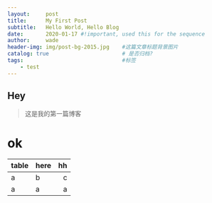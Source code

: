 ```yaml
---
layout:     post   				    
title:      My First Post 			
subtitle:   Hello World, Hello Blog 
date:       2020-01-17 #!important, used this for the sequence
author:     wade
header-img: img/post-bg-2015.jpg 	#这篇文章标题背景图片
catalog: true 						# 是否归档?
tags:								#标签
    - test
---
```


## Hey
>这是我的第一篇博客
# ok
table | here |hh
--|--|--:
a |b|c
a | a| a
